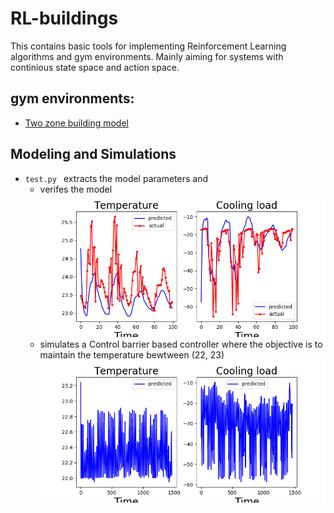 # RL-buildings

This contains basic tools for implementing Reinforcement Learning algorithms and gym environments. Mainly aiming for systems with continious state space and action space.

## gym environments:
- [Two zone building model](gym_env/two_zone_model.py)
## Modeling and Simulations
- ```test.py ``` extracts the model parameters and 
  - verifes the model ![Verification](results/validation_plot.png)
  - simulates a Control barrier based controller where the objective is to maintain the temperature bewtween (22, 23)![CBF](results/cbf_plot.png)
